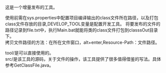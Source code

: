 这是一个增量发布的工具。  

使用前需在sys.properties中配置项目编译输出的class文件所在路径，以及打包class文件存放的目录,DEVELOP_TOOL变量是配置开发工具。
将要发布的文件的路径记录到file.txt中，执行Main.bat就能将类的class文件打包到classsOut目录下。  
拷贝文件路径的方法：在所在文件窗口，alt+enter,Resource-Path：文件路径。  

tool/是可以直接使用的。  
src/是该工具的源码，关于文件的操作，该工具提供了很多值得借鉴的写法。具体参考GetClassFile.java。  